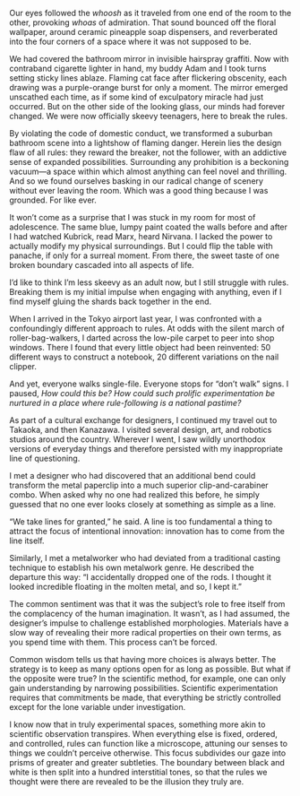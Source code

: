 Our eyes followed the *whoosh* as it traveled from one end of the room to the other, provoking *whoas* of admiration. That sound bounced off the floral wallpaper, around ceramic pineapple soap dispensers, and reverberated into the four corners of a space where it was not supposed to be.

We had covered the bathroom mirror in invisible hairspray graffiti. Now with contraband cigarette lighter in hand, my buddy Adam and I took turns setting sticky lines ablaze. Flaming cat face after flickering obscenity, each drawing was a purple-orange burst for only a moment. The mirror emerged unscathed each time, as if some kind of exculpatory miracle had just occurred. But on the other side of the looking glass, our minds had forever changed. We were now officially skeevy teenagers, here to break the rules.

By violating the code of domestic conduct, we transformed a suburban bathroom scene into a lightshow of flaming danger. Herein lies the design flaw of all rules: they reward the breaker, not the follower, with an addictive sense of expanded possibilities.  Surrounding any prohibition is a beckoning vacuum—a space within which almost anything can feel novel and thrilling. And so we found ourselves basking in our radical change of scenery without ever leaving the room. Which was a good thing because I was grounded. For like ever.

It won’t come as a surprise that I was stuck in my room for most of adolescence. The same blue, lumpy paint coated the walls before and after I had watched Kubrick, read Marx, heard Nirvana. I lacked the power to actually modify my physical surroundings. But I could flip the table with panache, if only for a surreal moment. From there, the sweet taste of one broken boundary cascaded into all aspects of life.

I’d like to think I’m less skeevy as an adult now, but I still struggle with rules. Breaking them is my initial impulse when engaging with anything, even if I find myself gluing the shards back together in the end.

When I arrived in the Tokyo airport last year, I was confronted with a confoundingly different approach to rules. At odds with the silent march of roller-bag-walkers, I darted across the low-pile carpet to peer into shop windows. There I found that every little object had been reinvented: 50 different ways to construct a notebook, 20 different variations on the nail clipper.

And yet, everyone walks single-file. Everyone stops for “don’t walk” signs. I paused, *How could this be? How could such prolific experimentation be nurtured in a place where rule-following is a national pastime?*

As part of a cultural exchange for designers, I continued my travel out to Takaoka, and then Kanazawa. I visited several design, art, and robotics studios around the country. Wherever I went, I saw wildly unorthodox versions of everyday things and therefore persisted with my inappropriate line of questioning.

I met a designer who had discovered that an additional bend could transform the metal paperclip into a much superior clip-and-carabiner combo. When asked why no one had realized this before, he simply guessed that no one ever looks closely at something as simple as a line.

“We take lines for granted,” he said. A line is too fundamental a thing to attract the focus of intentional innovation: innovation has to come from the line itself.

Similarly, I met a metalworker who had deviated from a traditional casting technique to establish his own metalwork genre. He described the departure this way: “I accidentally dropped one of the rods. I thought it looked incredible floating in the molten metal, and so, I kept it.”

The common sentiment was that it was the subject’s role to free itself from the complacency of the human imagination. It wasn’t, as I had assumed, the designer’s impulse to challenge established morphologies. Materials have a slow way of revealing their more radical properties on their own terms, as you spend time with them. This process can’t be forced.

Common wisdom tells us that having more choices is always better. The strategy is to keep as many options open for as long as possible. But what if the opposite were true? In the scientific method, for example, one can only gain understanding by narrowing possibilities. Scientific experimentation requires that commitments be made, that everything be strictly controlled except for the lone variable under investigation.

I know now that in truly experimental spaces, something more akin to scientific observation transpires. When everything else is fixed, ordered, and controlled, rules can function like a microscope, attuning our senses to things we couldn’t perceive otherwise. This focus subdivides our gaze into prisms of greater and greater subtleties. The boundary between black and white is then split into a hundred interstitial tones, so that the rules we thought were there are revealed to be the illusion they truly are.
